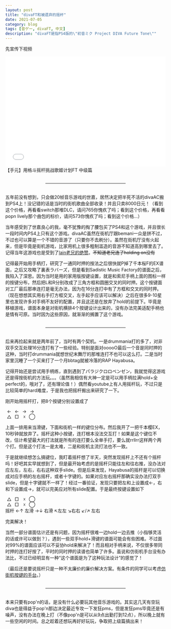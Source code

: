 ```yaml
---
layout: post
title: "divaFT和被遗弃的摇杆"
date: 2021-07-05
category: blog
tags: [音ゲー, divaFT, 中文]
description: "divaFT是指PS4版的\"初音ミク Project DIVA Future Tone\""
---
```


先宣传下视频

<iframe style="width: 100%; aspect-ratio: 16/11;" src="//player.bilibili.com/player.html?aid=846403804&bvid=BV1u54y1p77f&cid=363954032&page=1" scrolling="no" border="0" frameborder="no" framespacing="0" allowfullscreen="true"> </iframe>
【手元】用格斗摇杆挑战歌姬计划FT 中级篇

<hr style="margin: 32px 25%" />

五年前没有想到，只会做20帧音乐游戏的世嘉，居然决定把半死不活的divaAC搬到PS4上！没记错的话是当时的街机歌曲全部收录！并且只卖8000日元！（看到这个价格，再看看switch那堆DLC，请问765你愧疚了吗；看到这个价格，再看看popn lively那个曲包的标价，请问573你愧疚了吗；看到这个价格...）

当年感受到了世嘉良心的我，毫不犹豫的掏了腰包买了PS4和这个游戏，并且很长一段时间内PS4上只有这个游戏。divaAC虽然在街机厅跟bemani一众是拼不过，不过也可以算是一个不错的音游了（只要你不去刷分）。虽然在街机厅没有火起来，但是毕竟是街机游戏，比家用机上很多粗制滥造的音游不知道高到哪里去了。记得当年这游戏也是受到了[lain老兄的绝赞](https://djlain.com/2016/06/24/6448/)。~~不知道老兄连了holding on没有~~

记得最开始用手柄打，研究了一通同时押的按法之后很快就P掉了千本桜F的EX谱面，之后又攻略了裏表ラバーズ，但是看到Sadistic Music Factory的谱面之后，我陷入了深思。因为当时是用的家用版按键设置，就是和索尼手柄上面的图标一样的按键分布，然后把L和R分别改成了三角方框和圆圈交叉的同时押。这个按键面对工厂最后那串连打是毫无办法，因为在16分连打中有了方框和交叉的同时押。（现在想想其实用右手打方框交叉，左手起手应该可以解决）之后在很多9-10星里也发现许多对手柄不友好的配置，并且这还是在放弃了hold的前提下。毕竟是移植游戏，谱面本身是对街机横排4个按键设计出来的，没有办法完美适配手柄也是情有可原。当时因为这些原因，就渐渐的搁置了这个游戏。

<hr style="margin: 32px 25%" />

后来再捡起来就是两年前了，当时有两个契机。一是drummania打的多了，对非双手交互处理16分连打有了一些经验。特别是面对ooooO最后一个音是同时押的这种，当时打drummania就想世纪末舞厅的那堆连打不也可以这么打。二是当时家里沉睡了一个买来打了一个月bbtag就被冷落的RAP Hayabusa。

记得开始还是尝试用手柄练，直到遇到了パラジクロロベンゼン，我就觉得这游戏还是得按街机的方法玩。。。（虽然我相信有大神一定是可以用手柄拉满hold+全perfect的，哦对了，还有理论值！）偶然看youtube上有人用摇杆玩，不过只是比较简单的hard难度，于是我也把摇杆搬出来研究了一下。

刚开始用摇杆打，把8个按键分别设置成了

<div style="display: flex; text-align: center">
  <span style="width: 24px">←</span>
  <span style="width: 24px">←</span>
  <span style="width: 24px">→</span>
  <span style="width: 24px">→</span>
</div>
<div style="display: flex; text-align: center">
  <span style="width: 24px">△</span>
  <span style="width: 24px">□</span>
  <span style="width: 24px">☓</span>
  <span style="width: 24px">◯</span>
</div>

上面一排用来当滑键，下面和街机一样的键位分布。然后我开了一把千本樱EX，10秒钟就放弃了。摇杆这种小按键，连打根本没法交互打！如果是这个键位不改，估计希望最大的打法就是所有的连打要么全单手打，要么就rrllrr这样两个两个打。但是这个打法一是太难，二是和街机主流打法也不一致。

于是就继续想怎么搞键位，我盯着摇杆想了半天，突然发现摇杆上不还有个摇杆吗！好吧其实早就想到了，但是最开始考虑的是摇杆只能往左和往右推，没办法对应左左，左右，右右这种双手slide。但是后来发现，Hayabusa的摇杆是可以切换成对应手柄的左右摇杆，或者十字键的。如果对应左右摇杆那确实没办法打双手slide，但是十字键就不一样了！经过一番验证，发现只要把左和上设置成←，右和下设置成→，就可以完美应对所有slide配置。于是最终按键设置如下

<div style="display: flex; text-align: center">
  <span style="width: 24px">△</span>
  <span style="width: 24px">□</span>
  <span style="width: 24px">☓</span>
  <span style="width: 24px">◯</span>
</div>
<div style="display: flex; text-align: center">
  <span style="width: 24px">△</span>
  <span style="width: 24px">□</span>
  <span style="width: 24px">☓</span>
  <span style="width: 24px">◯</span>
</div>
摇杆 ←↑ 左滑 →↓ 右滑 ↖左左 ↘右右 ↙/↗ 左右 

完美解决！

当然一部分谱面估计还是有问题，因为摇杆很难一边hold一边去推（小指够灵活的话或许可以做到？），遇到一些双手hold+滑键的谱面可能会有些困难。不过面对99%的谱面应该可以不妥协hold来解决了！而且相对手柄来说，不仅很多带同时押的连打好按了，平时的同时押的读谱也简单了许多。虽说和仿街机手台没有办法比，不过已经明显有一种“这个谱面是为了这种玩法设计”的感觉了！

（最后还是要说摇杆只是一种不太廉价的廉价解决方案。有条件的同学可以考虑[仿街机按键的手台](https://www.bilibili.com/video/BV1wi4y1g7Xa)。）

<hr style="margin: 32px 25%" />

本来只要有pop'n的话，是没有什么必要玩其他音乐游戏的。其实这几天有空玩diva也是得益于pop'n那边决定最近专攻一下发狂pms，但是发狂pms毕竟还是有噪声，没有办法在晚上打（不像pop'n是可以从9点出勤打到12点），所以晚上就有一些空闲的时间。总之趁着还想玩再好好玩玩，争取把上级篇搞出来！
